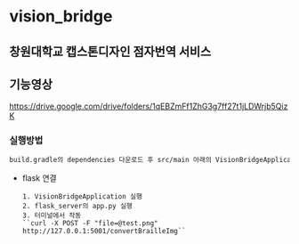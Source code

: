 # vision_bridge
## 창원대학교 캡스톤디자인 점자번역 서비스

## 기능영상
https://drive.google.com/drive/folders/1qEBZmFf1ZhG3g7ff27t1jLDWrjb5QizK

### 실행방법
```txt
build.gradle의 dependencies 다운로드 후 src/main 아래의 VisionBridgeApplication.java(class) main함수 실행
```
+ flask 연결
  ```
  1. VisionBridgeApplication 실행
  2. flask_server의 app.py 실행
  3. 터미널에서 작동
  ``curl -X POST -F "file=@test.png" http://127.0.0.1:5001/convertBrailleImg``
  ```
